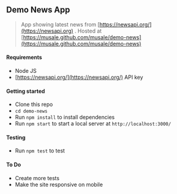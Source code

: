 ## Demo News App
> App showing latest news from [https://newsapi.org/](https://newsapi.org) . Hosted at [https://musale.github.com/musale/demo-news](https://musale.github.com/musale/demo-news)

#### Requirements
* Node JS
* [https://newsapi.org/](https://newsapi.org/) API key

#### Getting started
* Clone this repo
* `cd demo-news`
* Run `npm install` to install dependencies
* Run `npm start` to start a local server at `http://localhost:3000/`

#### Testing
* Run `npm test` to test

#### To Do
* Create more tests
* Make the site responsive on mobile
